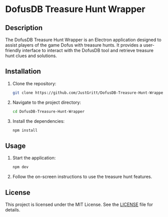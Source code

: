 # DofusDB Treasure Hunt Wrapper

## Description
The DofusDB Treasure Hunt Wrapper is an Electron application designed to assist players of the game Dofus with treasure hunts. It provides a user-friendly interface to interact with the DofusDB tool and retrieve treasure hunt clues and solutions.

## Installation
1. Clone the repository:
    ```bash
    git clone https://github.com/JustGritt/DofusDB-Treasure-Hunt-Wrapper.git
    ```
2. Navigate to the project directory:
    ```bash
    cd DofusDB-Treasure-Hunt-Wrapper
    ```
3. Install the dependencies:
    ```bash
    npm install
    ```

## Usage
1. Start the application:
    ```bash
    npm dev
    ```
2. Follow the on-screen instructions to use the treasure hunt features.

## License
This project is licensed under the MIT License. See the [LICENSE](LICENSE) file for details.
